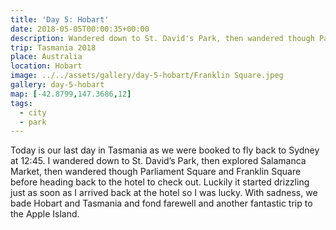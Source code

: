 ```yaml
---
title: 'Day 5: Hobart'
date: 2018-05-05T00:00:35+00:00
description: Wandered down to St. David's Park, then wandered though Parliament Square and Franklin Square.
trip: Tasmania 2018
place: Australia
location: Hobart
image: ../../assets/gallery/day-5-hobart/Franklin Square.jpeg
gallery: day-5-hobart
map: [-42.8799,147.3686,12]
tags:
  - city
  - park
---
```

Today is our last day in Tasmania as we were booked to fly back to Sydney at 12:45. I wandered down to St. David&#8217;s Park, then explored Salamanca Market, then wandered though Parliament Square and Franklin Square before heading back to the hotel to check out. Luckily it started drizzling just as soon as I arrived back at the hotel so I was lucky. With sadness, we bade Hobart and Tasmania and fond farewell and another fantastic trip to the Apple Island.
